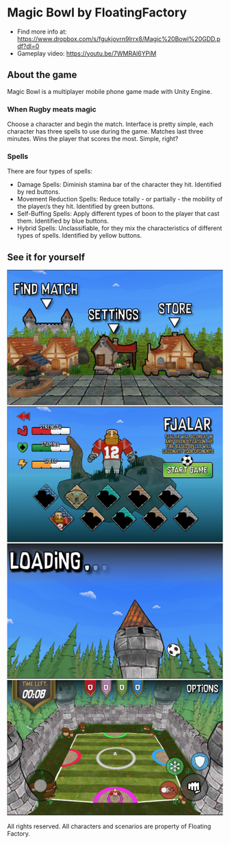 # Magic Bowl by FloatingFactory
* Find more info at: https://www.dropbox.com/s/fgukjovrn9lrrx8/Magic%20Bowl%20GDD.pdf?dl=0
* Gameplay video: https://youtu.be/7WMRAl6YPiM

## About the game
Magic Bowl is a multiplayer mobile phone game made with Unity Engine. 

### When Rugby meats magic
Choose a character and begin the match. Interface is pretty simple, each character has three spells to use during the game. Matches last three minutes. Wins the player that scores the most. Simple, right?

### Spells
There are four types of spells:
* Damage Spells: Diminish stamina bar of the character they hit. Identified by red buttons.
* Movement Reduction Spells: Reduce totally - or partially - the mobility of the player/s they hit. Identified by green buttons.
* Self-Buffing Spells: Apply different types of boon to the player that cast them. Identified by blue buttons.
* Hybrid Spells: Unclassifiable, for they mix the characteristics of different types of spells. Identified by yellow buttons.

## See it for yourself
![Main Screen](/MagicBowlProject/Images/Main.png)
![Character Selection Screen](/MagicBowlProject/Images/Character.png)
![Loading Screen](/MagicBowlProject/Images/Loading.png)
![Match Scene](/MagicBowlProject/Images/Match.png)

All rights reserved. All characters and scenarios are property of Floating Factory. 